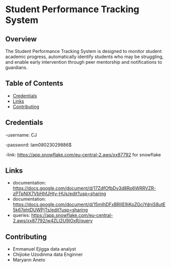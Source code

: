 # Student Performance Tracking System

## Overview
The Student Performance Tracking System is designed to monitor student academic progress, automatically identify students who may be struggling, and enable early intervention through peer mentorship and notifications to guardians.

## Table of Contents
- [Credentials](#credentials)
- [Links](#links)
- [Contributing](#contributing)

## Credentials
-username: CJ

-password: Iam08023029886$

-link: https://app.snowflake.com/eu-central-2.aws/xx87792
for snowflake

## Links
- documentation: https://docs.google.com/document/d/17ZdfOfbDy3d8Ro6WRRVZR-zPTpNIX7VbHhfJHty-HUs/edit?usp=sharing
- documentation: https://docs.google.com/document/d/15mIhDFxBRIIE9iKoZGciYdniS8utE5k67ehtDUWPjTs/edit?usp=sharing
- queries: https://app.snowflake.com/eu-central-2.aws/xx87792/w4ZLI2U9IOxR/query



## Contributing
- Emmanuel Ejigga data analyst
- Chijioke Uzodinma data Enginner
- Maryann Aneto
